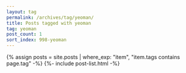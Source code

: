 ```yaml
---
layout: tag
permalink: /archives/tag/yeoman/
title: Posts tagged with yeoman
tag: yeoman
post_count: 1
sort_index: 998-yeoman
---
```

{% assign posts = site.posts | where_exp: "item", "item.tags contains page.tag" -%}
{%- include post-list.html -%}
